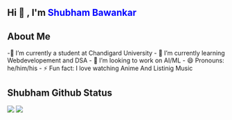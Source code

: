 
<h2>Hi 👋 , I'm <span style="color:blue;text-align:center;">Shubham Bawankar</span></h2>
<h2>About Me</h2>
<p>
-🔭 I’m currently a student at Chandigard University
- 🌱 I’m currently learning Webdevelopement and DSA
- 👯 I’m looking to work on AI/ML
- 😄 Pronouns: he/him/his
- ⚡ Fun fact: I love watching Anime And Listinig Music
</p>
<h2>Shubham Github Status</h2>
<img src= "https://github-readme-stats.vercel.app/api?username=Shubham56-droid&&show_icons=true&title_color=ffffff&icon_color=bb2acf&text_color=daf7dc&bg_color=151515">
<img src="https://github-readme-stats.vercel.app/api/top-langs/?username=Shubham56-droid&layout=compact">


<!--
**Shubham56-droid/Shubham56-droid** is a ✨ _special_ ✨ repository because its `README.md` (this file) appears on your GitHub profile.

Here are some ideas to get you started:

- 🔭 I’m currently working on ...
- 🌱 I’m currently learning ...
- 👯 I’m looking to collaborate on ...
- 🤔 I’m looking for help with ...
- 💬 Ask me about ...
- 📫 How to reach me: ...
- 😄 Pronouns: ...
- ⚡ Fun fact: ...
-->
